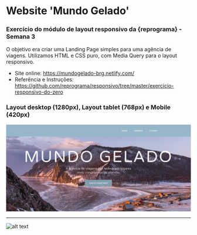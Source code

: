 # Website 'Mundo Gelado'
### Exercício do módulo de layout responsivo da {reprograma} - Semana 3 

O objetivo era criar uma Landing Page simples para uma agência de viagens. Utilizamos HTML e CSS puro, com Media Query para o layout responsivo.

* Site online: https://mundogelado-brg.netlify.com/
* Referência e Instruções: https://github.com/reprograma/responsivo/tree/master/exercicio-responsivo-do-zero 

### Layout desktop (1280px), Layout tablet (768px) e Mobile (420px)

![alt text](https://github.com/brunagil/reprograma/blob/master/MODULE%201%20-%20HTML%26CSS/2.%20Website%20-%20Mundo%20Gelado/website/projeto2-mundogelado.png "Layout Desktop")

---

![alt text](https://github.com/brunagil/reprograma/blob/master/MODULE%201%20-%20HTML%26CSS/2.%20Website%20-%20Mundo%20Gelado/website/projeto4-mundogelado.gif "Gif do Layout mobile em funcionamento")



